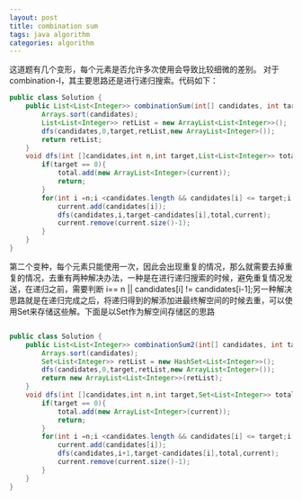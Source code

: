 ```yaml
---
layout: post
title: combination sum
tags: java algorithm 
categories: algorithm
---
```

这道题有几个变形，每个元素是否允许多次使用会导致比较细微的差别。
对于combination-I，其主要思路还是进行递归搜索。代码如下：
```java
public class Solution {
	public List<List<Integer>> combinationSum(int[] candidates, int target) {
		Arrays.sort(candidates);
		List<List<Integer>> retList = new ArrayList<List<Integer>>();
		dfs(candidates,0,target,retList,new ArrayList<Integer>());
		return retList;
	}
	void dfs(int []candidates,int n,int target,List<List<Integer>> total,List<Integer> current){
		if(target == 0){
			total.add(new ArrayList<Integer>(current));
			return;
		}
		for(int i =n;i <candidates.length && candidates[i] <= target;i ++){
			current.add(candidates[i]);
			dfs(candidates,i,target-candidates[i],total,current);
			current.remove(current.size()-1);
		}
	}
}
```

第二个变种，每个元素只能使用一次，因此会出现重复的情况，那么就需要去掉重复的情况，去重有两种解决办法，一种是在进行递归搜索的时候，避免重复情况发送，在递归之前，需要判断 i== n || candidates[i] != candidates[i-1];另一种解决思路就是在递归完成之后，将递归得到的解添加进最终解空间的时候去重，可以使用Set来存储这些解。下面是以Set作为解空间存储区的思路

```java

public class Solution {
	public List<List<Integer>> combinationSum2(int[] candidates, int target) {
		Arrays.sort(candidates);
		Set<List<Integer>> retList = new HashSet<List<Integer>>();
		dfs(candidates,0,target,retList,new ArrayList<Integer>());
		return new ArrayList<List<Integer>>(retList);
	}
	void dfs(int []candidates,int n,int target,Set<List<Integer>> total,List<Integer> current){
		if(target == 0){
			total.add(new ArrayList<Integer>(current));
			return;
		}
		for(int i =n;i <candidates.length && candidates[i] <= target;i ++){
			current.add(candidates[i]);
			dfs(candidates,i+1,target-candidates[i],total,current);
			current.remove(current.size()-1);
		}
	}
}
```
